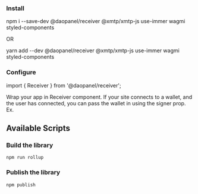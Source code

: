### Install

npm i --save-dev @daopanel/receiver @xmtp/xmtp-js use-immer wagmi styled-components

OR

yarn add --dev @daopanel/receiver @xmtp/xmtp-js use-immer wagmi styled-components

### Configure

import { Receiver } from '@daopanel/receiver';

Wrap your app in Receiver component.
If your site connects to a wallet, and the user has connected, you can pass the wallet in using the signer prop.
Ex. <Receiver signer={signer} />

## Available Scripts

### Build the library

```
npm run rollup
```

### Publish the library

```
npm publish
```